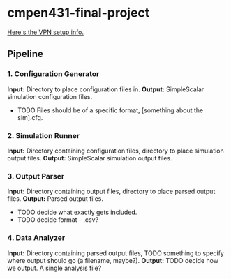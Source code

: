 # cmpen431-final-project

[Here's the VPN setup info.](http://www.cse.psu.edu/~yul189/cmpsc431w/lab.html)

## Pipeline
### 1. Configuration Generator
**Input:** Directory to place configuration files in.
**Output:** SimpleScalar simulation configuration files.
  * TODO Files should be of a specific format, [something about the sim].cfg.
### 2. Simulation Runner
**Input:** Directory containing configuration files, directory to place simulation output files.
**Output:** SimpleScalar simulation output files.
### 3. Output Parser
**Input:** Directory containing output files, directory to place parsed output files.
**Output:** Parsed output files.
  * TODO decide what exactly gets included.
  * TODO decide format - .csv?
### 4. Data Analyzer
**Input:** Directory containing parsed output files, TODO something to specify where output should go (a filename, maybe?).
**Output:** TODO decide how we output. A single analysis file?
